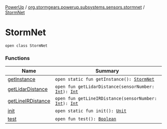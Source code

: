 [PowerUp](../../index.md) / [org.stormgears.powerup.subsystems.sensors.stormnet](../index.md) / [StormNet](./index.md)

# StormNet

`open class StormNet`

### Functions

| Name | Summary |
|---|---|
| [getInstance](get-instance.md) | `open static fun getInstance(): `[`StormNet`](./index.md) |
| [getLidarDistance](get-lidar-distance.md) | `open fun getLidarDistance(sensorNumber: `[`Int`](https://kotlinlang.org/api/latest/jvm/stdlib/kotlin/-int/index.html)`): `[`Int`](https://kotlinlang.org/api/latest/jvm/stdlib/kotlin/-int/index.html) |
| [getLineIRDistance](get-line-i-r-distance.md) | `open fun getLineIRDistance(sensorNumber: `[`Int`](https://kotlinlang.org/api/latest/jvm/stdlib/kotlin/-int/index.html)`): `[`Int`](https://kotlinlang.org/api/latest/jvm/stdlib/kotlin/-int/index.html) |
| [init](init.md) | `open static fun init(): `[`Unit`](https://kotlinlang.org/api/latest/jvm/stdlib/kotlin/-unit/index.html) |
| [test](test.md) | `open fun test(): `[`Boolean`](https://kotlinlang.org/api/latest/jvm/stdlib/kotlin/-boolean/index.html) |
